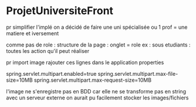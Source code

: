 # ProjetUniversiteFront

pr simplifier l'implé on a décidé de faire une uni spécialisée ou 1 prof = une matiere et iversement

comme pas de role : structure de la page : onglet = role
ex : sous etudiants : toutes les action qu'il peut réaliser

pr import image rajouter ces lignes dans le application properties

spring.servlet.multipart.enabled=true
spring.servlet.multipart.max-file-size=10MB
spring.servlet.multipart.max-request-size=10MB

l'image ne s'enregistre pas en BDD car elle ne se transforme pas en string
avec un serveur externe on aurait pu facilement stocker les images/fichiers


